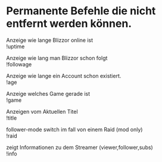 # Permanente Befehle die nicht entfernt werden können.

Anzeige wie lange Blizzor online ist<br>
    !uptime   

Anzeige wie lang man Blizzor schon folgt<br>
    !followage    

Anzeige wie lange ein Account schon existiert.<br>
	!age 

Anzeige welches Game gerade ist<br>
	!game
	
Anzeigen vom Aktuellen Titel<br>
	!title

follower-mode switch im fall von einem Raid  (mod only)<br>
	!raid	

zeigt Informationen zu dem Streamer (viewer,follower,subs)<br>
	!info